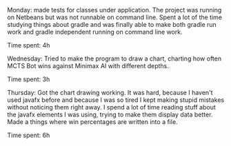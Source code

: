 Monday: made tests for classes under application. The project was running on Netbeans but was not runnable on command line. Spent a lot of the time studying things about gradle and was finally able to make both gradle run work and gradle independent running on command line work.

Time spent: 4h

Wednesday: Tried to make the program to draw a chart, charting how often MCTS Bot wins against Minimax AI with different depths.

Time spent: 3h

Thursday:  Got the chart drawing working. It was hard, because I haven't used javafx before and because I was so tired I kept making stupid mistakes without noticing them right away.
I spend a lot of time reading stuff about the javafx elements I was using, trying to make them display data better. Made a things where win percentages are written into a file.

Time spent: 6h

